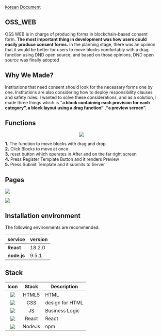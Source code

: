 





[korean Document](https://github.com/2023-oss/OSS-WEB/blob/main/EnglishREADME.md)

## OSS_WEB
OSS WEB is in charge of producing forms in blockchain-based consent form. **The most important thing in development was how users could easily produce consent forms.** In the planning stage, there was an opinion that it would be better for users to move blocks comfortably with a drag function using DND open source, and based on those opinions, DND open source was finally adopted
## Why We Made?
Institutions that need consent should look for the necessary forms one by one. Institutions are also considering how to deploy responsibility clauses and safety rules. I wanted to solve these considerations, and as a solution, I made three things which is **“a block containing each provision for each category”, a block layout using a drag function” ,“a preview screen”.**
## Functions


 <p align="center"> <img src="https://github.com/2023-oss/OSS-ISSUER/assets/102888719/6828fb42-856e-4f2a-8ae7-d70669edac10"> </p>
 

 **1.** The function to move blocks with drag and drop
 <br/>
 **2.** Click Blocks to move at once
  <br/>
 **3.** reset button which operates in After and on the far right screen
  <br/>
 **4.** Press Register Template Button and it renders Preview
  <br/>
 **5.** Press Submit Template and it submits to Server

 ## Pages
<p>
<img src="https://github.com/2023-oss/OSS-WEB/assets/102888719/6a0ad2c5-1476-43f1-9a90-a124aab8376a">
</p>
<p>
<img src="https://github.com/2023-oss/OSS-WEB/assets/102888719/ad414a3e-ce1f-4f4e-a886-cf741eeaa27b">
</p>



## Installation environment

The following environments are recommended.

| service           | version  |
| ----------------- | -------- |
| **React**        | 18.2.0      |
| **node.js**      | 9.5.1    |


## Stack
|                             Icon                              |   Stack   | Description                                      |
| :-----------------------------------------------------------: | :-------: | ------------------------------------------------ |
| <img src="https://img.shields.io/badge/HTML5-E34F26?style=flat-square&logo=html5&logoColor=white"/>    |  HTML5   | HTML                               |
|  <img src="https://img.shields.io/badge/CSS3-1572B6?style=flat-square&logo=css3&logoColor=white"/>  |  CSS  |  design for HTML  
|  <img src="https://img.shields.io/badge/JavaScript-F7DF1E?style=flat-square&logo=javascript&logoColor=black"/>  |  JS   | Business Logic        
| <img src="https://img.shields.io/badge/React-61DAFB?style=flat-square&logo=React&logoColor=black"/>|  React   | React
| <img src="https://img.shields.io/badge/Node.js-339933?style=flat-square&logo=Node.js&logoColor=white"/>|  NodeJs  | npm



